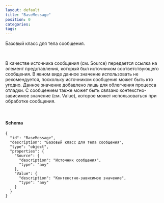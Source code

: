```yaml
---
layout: default
title: "BaseMessage"
position: 0
categories: 
tags: 
---
```


Базовый класс для тела сообщения.

 

В качестве источника сообщения (см. Source) передается ссылка на элемент представления, который был источником соответствующего сообщения. В явном виде данное значение использовать не рекомендуется, поскольку источником сообщения может быть кто угодно. Данное значение добавлено лишь для облегчения процесса отладки. С сообщением также может быть связано контекстно-зависимое значение (см. Value), которое может использоваться при обработке сообщения.

   

#### Schema

```
{
  "id": "BaseMessage",
  "description": "Базовый класс для тела сообщения",
  "type": "object",
  "properties": {
    "Source": {
      "description": "Источник сообщения",
      "type": "any"
    },
    "Value": {
      "description": "Контекстно-зависимое значение",
      "type": "any"
    }
  }
}
```

 

 

